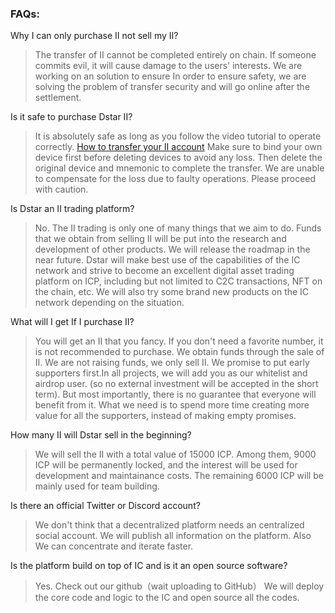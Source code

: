### FAQs:



Why I can only purchase II not sell my II?

> The transfer of II cannot be completed entirely on chain. If someone commits evil, it will cause damage to the users' interests. 
> We are working on an solution to ensure 
> In order to ensure safety, we are solving the problem of transfer security and will go online after the settlement.



Is it safe to purchase Dstar II?

> It is absolutely safe as long as you follow the video tutorial to operate correctly. [How to transfer your II account](https://support.dstar.app/#/IITransfer)
> Make sure to bind your own device first before deleting devices to avoid any loss.
> Then delete the original device and mnemonic to complete the transfer.
> We are unable to compensate for the loss due to faulty operations. Please proceed with caution.



Is Dstar an II trading platform?

> No. The II trading is only one of many things that we aim to do. Funds that we obtain from selling II will be put into the research and development of other products. We will release the roadmap in the near future. Dstar will make best use of the capabilities of the IC network and strive to become an excellent digital asset trading platform on ICP, including but not limited to C2C transactions, NFT on the chain, etc. We will also try some brand new products on the IC network depending on the situation.



What will I get If I purchase II?

> You will get an II that you fancy. If you don't need a favorite number, it is not recommended to purchase. We obtain funds through the sale of II. 
> We are not raising funds, we only sell II. We promise to put early supporters first.In all projects, we will add you as our whitelist and airdrop user. (so no external investment will be accepted in the short term). But most importantly, there is no guarantee that everyone will benefit from it. What we need is to spend more time creating more value for all the supporters, instead of making empty promises.



How many II will Dstar sell in the beginning?

> We will sell the II with a total value of 15000 ICP. Among them, 9000 ICP will be permanently locked, and the interest will be used for development and maintainance costs. The remaining 6000 ICP will be mainly used for team building.



Is there an official Twitter or Discord account?

> We don't think that a decentralized platform needs an centralized social account. We will publish all information on the platform. Also We can concentrate and iterate faster.



Is the platform build on top of IC and is it an open source software?

> Yes. Check out our github（wait uploading to GitHub）
> We will deploy the core code and logic to the IC and open source all the codes.
